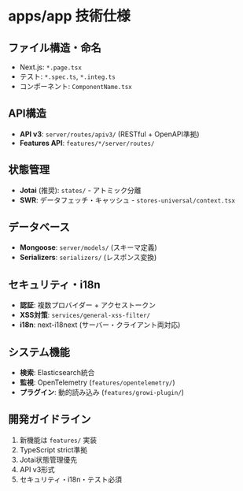 # apps/app 技術仕様

## ファイル構造・命名
- Next.js: `*.page.tsx`
- テスト: `*.spec.ts`, `*.integ.ts`
- コンポーネント: `ComponentName.tsx`

## API構造
- **API v3**: `server/routes/apiv3/` (RESTful + OpenAPI準拠)
- **Features API**: `features/*/server/routes/`

## 状態管理
- **Jotai** (推奨): `states/` - アトミック分離
- **SWR**: データフェッチ・キャッシュ - `stores-universal/context.tsx`

## データベース
- **Mongoose**: `server/models/` (スキーマ定義)
- **Serializers**: `serializers/` (レスポンス変換)

## セキュリティ・i18n
- **認証**: 複数プロバイダー + アクセストークン
- **XSS対策**: `services/general-xss-filter/`
- **i18n**: next-i18next (サーバー・クライアント両対応)

## システム機能
- **検索**: Elasticsearch統合
- **監視**: OpenTelemetry (`features/opentelemetry/`)
- **プラグイン**: 動的読み込み (`features/growi-plugin/`)

## 開発ガイドライン
1. 新機能は `features/` 実装
2. TypeScript strict準拠
3. Jotai状態管理優先
4. API v3形式
5. セキュリティ・i18n・テスト必須